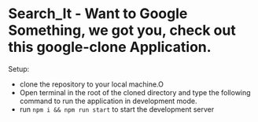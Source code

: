 # Search_It - Want to Google Something, we got you, check out this google-clone Application.

Setup:
- clone the repository to your local machine.O
- Open terminal in the root of the cloned directory and type the following command to run the application in development mode.
- run ```npm i && npm run start``` to start the development server

